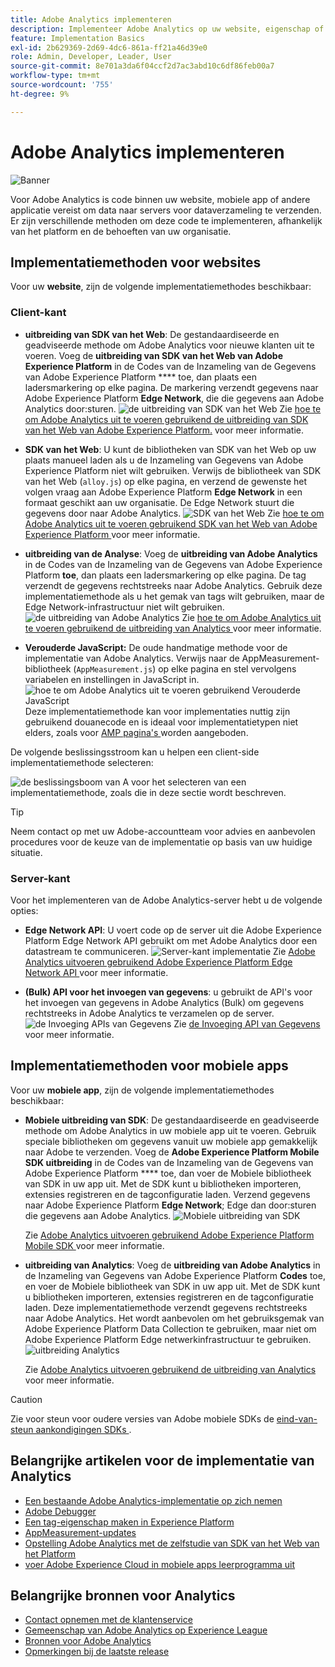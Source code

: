 ```yaml
---
title: Adobe Analytics implementeren
description: Implementeer Adobe Analytics op uw website, eigenschap of applicatie.
feature: Implementation Basics
exl-id: 2b629369-2d69-4dc6-861a-ff21a46d39e0
role: Admin, Developer, Leader, User
source-git-commit: 8e701a3da6f04ccf2d7ac3abd10c6df86feb00a7
workflow-type: tm+mt
source-wordcount: '755'
ht-degree: 9%

---
```


# Adobe Analytics implementeren

![Banner](../../assets/doc_banner_implement.png)

Voor Adobe Analytics is code binnen uw website, mobiele app of andere applicatie vereist om data naar servers voor dataverzameling te verzenden. Er zijn verschillende methoden om deze code te implementeren, afhankelijk van het platform en de behoeften van uw organisatie.

## Implementatiemethoden voor websites

Voor uw **website**, zijn de volgende implementatiemethodes beschikbaar:

### Client-kant

* **uitbreiding van SDK van het Web**: De gestandaardiseerde en geadviseerde methode om Adobe Analytics voor nieuwe klanten uit te voeren. Voeg de **uitbreiding van SDK van het Web van Adobe Experience Platform** in de Codes van de Inzameling van de Gegevens van Adobe Experience Platform **** toe, dan plaats een ladersmarkering op elke pagina. De markering verzendt gegevens naar Adobe Experience Platform **Edge Network**, die die gegevens aan Adobe Analytics door:sturen.
  ![ de uitbreiding van SDK van het Web ](./assets/websdk-extension-implementation.png)
Zie [ hoe te om Adobe Analytics uit te voeren gebruikend de uitbreiding van SDK van het Web van Adobe Experience Platform.](./aep-edge/overview.md) voor meer informatie.

* **SDK van het Web**: U kunt de bibliotheken van SDK van het Web op uw plaats manueel laden als u de Inzameling van Gegevens van Adobe Experience Platform niet wilt gebruiken. Verwijs de bibliotheek van SDK van het Web (`alloy.js`) op elke pagina, en verzend de gewenste het volgen vraag aan Adobe Experience Platform **Edge Network** in een formaat geschikt aan uw organisatie. De Edge Network stuurt die gegevens door naar Adobe Analytics.
  ![ SDK van het Web ](./assets/websdk-implementation.png)
Zie [ hoe te om Adobe Analytics uit te voeren gebruikend SDK van het Web van Adobe Experience Platform ](./aep-edge/overview.md) voor meer informatie.

* **uitbreiding van de Analyse**: Voeg de **uitbreiding van Adobe Analytics** in de Codes van de Inzameling van de Gegevens van Adobe Experience Platform **toe**, dan plaats een ladersmarkering op elke pagina. De tag verzendt de gegevens rechtstreeks naar Adobe Analytics. Gebruik deze implementatiemethode als u het gemak van tags wilt gebruiken, maar de Edge Network-infrastructuur niet wilt gebruiken.
  ![ de uitbreiding van Adobe Analytics ](./assets/analytics-extension-implementation.png)
Zie [ hoe te om Adobe Analytics uit te voeren gebruikend de uitbreiding van Analytics ](launch/overview.md) voor meer informatie.

* **Verouderde JavaScript:** De oude handmatige methode voor de implementatie van Adobe Analytics. Verwijs naar de AppMeasurement-bibliotheek (`AppMeasurement.js`) op elke pagina en stel vervolgens variabelen en instellingen in JavaScript in.
  ![ hoe te om Adobe Analytics uit te voeren gebruikend Verouderde JavaScript ](./assets/appmeasurement-implementation.png)
Deze implementatiemethode kan voor implementaties nuttig zijn gebruikend douanecode en is ideaal voor implementatietypen niet elders, zoals voor [ AMP pagina&#39;s ](other/amp.md) worden aangeboden.

De volgende beslissingsstroom kan u helpen een client-side implementatiemethode selecteren:

![ de beslissingsboom van A voor het selecteren van een implementatiemethode, zoals die in deze sectie wordt beschreven.](./assets/decision-tree.png)


>[!TIP]
>
>Neem contact op met uw Adobe-accountteam voor advies en aanbevolen procedures voor de keuze van de implementatie op basis van uw huidige situatie.

### Server-kant

Voor het implementeren van de Adobe Analytics-server hebt u de volgende opties:

* **Edge Network API**: U voert code op de server uit die Adobe Experience Platform Edge Network API gebruikt om met Adobe Analytics door een datastream te communiceren.
  ![ Server-kant implementatie ](assets/edge-network-server-api.svg)
Zie [ Adobe Analytics uitvoeren gebruikend Adobe Experience Platform Edge Network API ](/help/implement/aep-edge/api/overview.md) voor meer informatie.

* **(Bulk) API voor het invoegen van gegevens**: u gebruikt de API&#39;s voor het invoegen van gegevens in Adobe Analytics (Bulk) om gegevens rechtstreeks in Adobe Analytics te verzamelen op de server.
  ![ de Invoeging APIs van Gegevens ](assets/analytics-apis.png)
Zie [ de Invoeging API van Gegevens ](../import/c-data-insertion-api/c-data-insertion-api.md) voor meer informatie.

## Implementatiemethoden voor mobiele apps

Voor uw **mobiele app**, zijn de volgende implementatiemethodes beschikbaar:

* **Mobiele uitbreiding van SDK**: De gestandaardiseerde en geadviseerde methode om Adobe Analytics in uw mobiele app uit te voeren. Gebruik speciale bibliotheken om gegevens vanuit uw mobiele app gemakkelijk naar Adobe te verzenden. Voeg de **Adobe Experience Platform Mobile SDK uitbreiding** in de Codes van de Inzameling van de Gegevens van Adobe Experience Platform **** toe, dan voer de Mobiele bibliotheek van SDK in uw app uit. Met de SDK kunt u bibliotheken importeren, extensies registreren en de tagconfiguratie laden. Verzend gegevens naar Adobe Experience Platform **Edge Network**; Edge dan door:sturen die gegevens aan Adobe Analytics.
  ![ Mobiele uitbreiding van SDK ](./assets/mobilesdk-extension.png)

  Zie [ Adobe Analytics uitvoeren gebruikend Adobe Experience Platform Mobile SDK ](../implement/aep-edge/mobile-sdk/overview.md) voor meer informatie.

* **uitbreiding van Analytics**: Voeg de **uitbreiding van Adobe Analytics** in de Inzameling van Gegevens van Adobe Experience Platform **Codes** toe, en voer de Mobiele bibliotheek van SDK in uw app uit. Met de SDK kunt u bibliotheken importeren, extensies registreren en de tagconfiguratie laden. Deze implementatiemethode verzendt gegevens rechtstreeks naar Adobe Analytics. Het wordt aanbevolen om het gebruiksgemak van Adobe Experience Platform Data Collection te gebruiken, maar niet om Adobe Experience Platform Edge netwerkinfrastructuur te gebruiken.
  ![ uitbreiding Analytics ](./assets/mobilesdk-analytics-extension.png)

  Zie [ Adobe Analytics uitvoeren gebruikend de uitbreiding van Analytics ](../implement/aep-edge/mobile-sdk/overview.md) voor meer informatie.


>[!CAUTION]
>
>Zie voor steun voor oudere versies van Adobe mobiele SDKs de [ eind-van-steun aankondigingen SDKs ](https://developer.adobe.com/client-sdks/resources/sdks-end-of-support/).

## Belangrijke artikelen voor de implementatie van Analytics

* [Een bestaande Adobe Analytics-implementatie op zich nemen](/help/implement/prepare/existing-implementation.md)
* [Adobe Debugger](validate/debugger.md)
* [Een tag-eigenschap maken in Experience Platform](launch/create-analytics-property.md)
* [AppMeasurement-updates](appmeasurement-updates.md)
* [ Opstelling Adobe Analytics met de zelfstudie van SDK van het Web van het Platform ](https://experienceleague.adobe.com/docs/platform-learn/implement-web-sdk/applications-setup/setup-analytics.html)
* [ voer Adobe Experience Cloud in mobiele apps leerprogramma uit ](https://experienceleague.adobe.com/docs/platform-learn/implement-mobile-sdk/overview.html)


## Belangrijke bronnen voor Analytics

* [Contact opnemen met de klantenservice](https://experienceleague.adobe.com/?support-solution=Analytics&amp;lang=nl#support)
* [ Gemeenschap van Adobe Analytics op Experience League ](https://experienceleaguecommunities.adobe.com/t5/adobe-analytics/ct-p/adobe-analytics-community)
* [Bronnen voor Adobe Analytics](https://experienceleaguecommunities.adobe.com/t5/adobe-analytics-discussions/adobe-analytics-resources/m-p/276666)
* [Opmerkingen bij de laatste release](../release-notes/latest.md)
